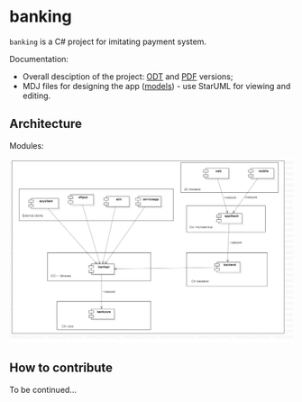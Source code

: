# banking 

`banking` is a C# project for imitating payment system. 

Documentation: 

- Overall desciption of the project: [ODT](docs/odt/PaymentSystem.odt) and [PDF](docs/pdf/PaymentSystem.pdf) versions; 
- MDJ files for designing the app ([models](docs/mdj/models.mdj)) - use StarUML for viewing and editing. 

## Architecture 

Modules:

![ComponentDiagram](docs/img/ComponentDiagram.png)

## How to contribute  

To be continued... 
